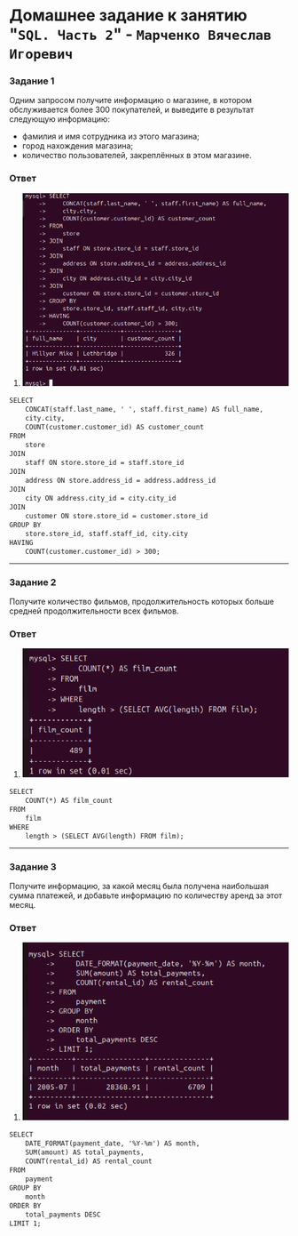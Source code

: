 # Домашнее задание к занятию "`SQL. Часть 2`" - `Марченко Вячеслав Игоревич`

### Задание 1

Одним запросом получите информацию о магазине, в котором обслуживается более 300 покупателей, и выведите в результат следующую информацию:

- фамилия и имя сотрудника из этого магазина;
- город нахождения магазина;
- количество пользователей, закреплённых в этом магазине.


### Ответ

1. ![Task1](https://github.com/Takarigua/sys-pattern-homework12-04/blob/01a640f27be8789ba41e0a6cfc1d6260d1e1efdd/img/Task%201.png)

```
SELECT 
    CONCAT(staff.last_name, ' ', staff.first_name) AS full_name, 
    city.city, 
    COUNT(customer.customer_id) AS customer_count
FROM 
    store
JOIN 
    staff ON store.store_id = staff.store_id
JOIN 
    address ON store.address_id = address.address_id
JOIN 
    city ON address.city_id = city.city_id
JOIN 
    customer ON store.store_id = customer.store_id
GROUP BY 
    store.store_id, staff.staff_id, city.city
HAVING 
    COUNT(customer.customer_id) > 300;
```
---

### Задание 2

Получите количество фильмов, продолжительность которых больше средней продолжительности всех фильмов.

### Ответ

1. ![Task 2](https://github.com/Takarigua/sys-pattern-homework12-04/blob/e9045dd3c3557d63af10f8e5689e93fdc8df4e32/img/Task%202.png)


```
SELECT 
    COUNT(*) AS film_count
FROM 
    film
WHERE 
    length > (SELECT AVG(length) FROM film);
```
---

### Задание 3

Получите информацию, за какой месяц была получена наибольшая сумма платежей, и добавьте информацию по количеству аренд за этот месяц.

### Ответ

1. ![Task 3](https://github.com/Takarigua/sys-pattern-homework12-04/blob/732794c122eb4c3266df2144fe771f110d331e86/img/Task%203.png)

```
SELECT 
    DATE_FORMAT(payment_date, '%Y-%m') AS month, 
    SUM(amount) AS total_payments, 
    COUNT(rental_id) AS rental_count
FROM 
    payment
GROUP BY 
    month
ORDER BY 
    total_payments DESC
LIMIT 1;
```
